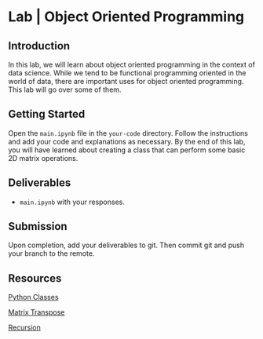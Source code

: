 

# Lab | Object Oriented Programming


## Introduction

In this lab, we will learn about object oriented programming in the context of data science. While we tend to be functional programming oriented in the world of data, there are important uses for object oriented programming. This lab will go over some of them.

## Getting Started

Open the `main.ipynb` file in the `your-code` directory. Follow the instructions and add your code and explanations as necessary. By the end of this lab, you will have learned about creating a class that can perform some basic 2D matrix operations.

## Deliverables

- `main.ipynb` with your responses.

## Submission

Upon completion, add your deliverables to git. Then commit git and push your branch to the remote.

## Resources

[Python Classes](https://docs.python.org/3/tutorial/classes.html)

[Matrix Transpose](https://en.wikipedia.org/wiki/Transpose)

[Recursion](https://www.cs.utah.edu/~germain/PPS/Topics/recursion.html)
